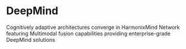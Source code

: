 # DeepMind
Cognitively adaptive architectures converge in HarmonixMind Network featuring Multimodal fusion capabilities providing enterprise-grade DeepMind solutions
